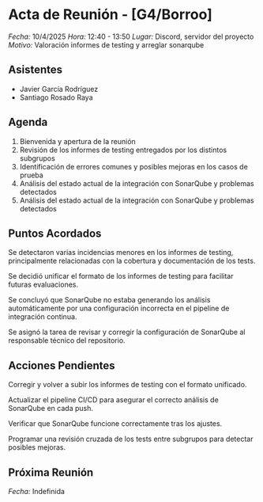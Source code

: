 # Acta de Reunión - [G4/Borroo]

*Fecha:* 10/4/2025
*Hora:* 12:40 - 13:50
*Lugar:* Discord, servidor del proyecto
*Motivo:* Valoración informes de testing y arreglar sonarqube

## Asistentes

- Javier García Rodríguez
- Santiago Rosado Raya


## Agenda

1. Bienvenida y apertura de la reunión
2. Revisión de los informes de testing entregados por los distintos subgrupos
3. Identificación de errores comunes y posibles mejoras en los casos de prueba
4. Análisis del estado actual de la integración con SonarQube y problemas detectados
5. Análisis del estado actual de la integración con SonarQube y problemas detectados

## Puntos Acordados

Se detectaron varias incidencias menores en los informes de testing, principalmente relacionadas con la cobertura y documentación de los tests.

Se decidió unificar el formato de los informes de testing para facilitar futuras evaluaciones.

Se concluyó que SonarQube no estaba generando los análisis automáticamente por una configuración incorrecta en el pipeline de integración continua.

Se asignó la tarea de revisar y corregir la configuración de SonarQube al responsable técnico del repositorio.

## Acciones Pendientes

Corregir y volver a subir los informes de testing con el formato unificado.

Actualizar el pipeline CI/CD para asegurar el correcto análisis de SonarQube en cada push.

Verificar que SonarQube funcione correctamente tras los ajustes.

Programar una revisión cruzada de los tests entre subgrupos para detectar posibles mejoras.

## Próxima Reunión

*Fecha:* Indefinida